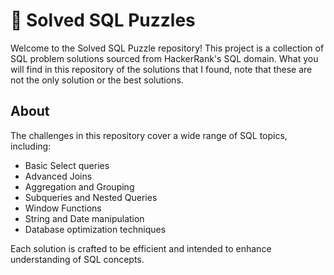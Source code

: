 # 🧩 Solved SQL Puzzles

Welcome to the Solved SQL Puzzle repository! This project is a collection of SQL problem solutions sourced from HackerRank's SQL domain. 
What you will find in this repository of the solutions that I found, note that these are not the only solution or the best solutions.

## About

The challenges in this repository cover a wide range of SQL topics, including:

- Basic Select queries
- Advanced Joins
- Aggregation and Grouping
- Subqueries and Nested Queries
- Window Functions
- String and Date manipulation
- Database optimization techniques

Each solution is crafted to be efficient and intended to enhance understanding of SQL concepts. 
